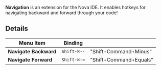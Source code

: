 **Navigation** is an extension for the Nova IDE. It enables hotkeys for navigating backward and forward through your code!

## Details

| Menu Item              | Binding         |                        |
| ---------------------- | --------------- | ---------------------- |
| **Navigate Backward**  | `Shift-⌘--`     | "Shift+Command+Minus"  |
| **Navigate Forward**   | `Shift-⌘-=`     | "Shift+Command+Equals" |
